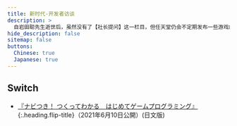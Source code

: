 ```yaml
---
title: 新时代-开发者访谈
description: >
  自岩田聪先生逝世后，虽然没有了【社长提问】这一栏目，但任天堂仍会不定期发布一些游戏的开发者访谈。<br>故开设了本页面【新时代-开发者访谈】，对这些访谈进行了收集整理，各文章来源均在简介中注明。<br>由于此类访谈数量较少，因此不同语言的版本都将汇集在本页面下。<br>此外，在更早期的1998-2012年间，任天堂曾开设的《NOM（Nintendo Online Magazine）》上也有不少开发者访谈。这部分将在修补完【社长提问】，整理完【新时代】系列之后再进行归档。
hide_description: false
sitemap: false
buttons:
  Chinese: true
  Japanese: true
---
```


## Switch

* [『ナビつき！ つくってわかる　はじめてゲームプログラミング』]{:.heading.flip-title}（2021年6月10日公開）(日文版)


[『ナビつき！ つくってわかる　はじめてゲームプログラミング』]: ../new/jp/switch/awuxa/vol1/1/
